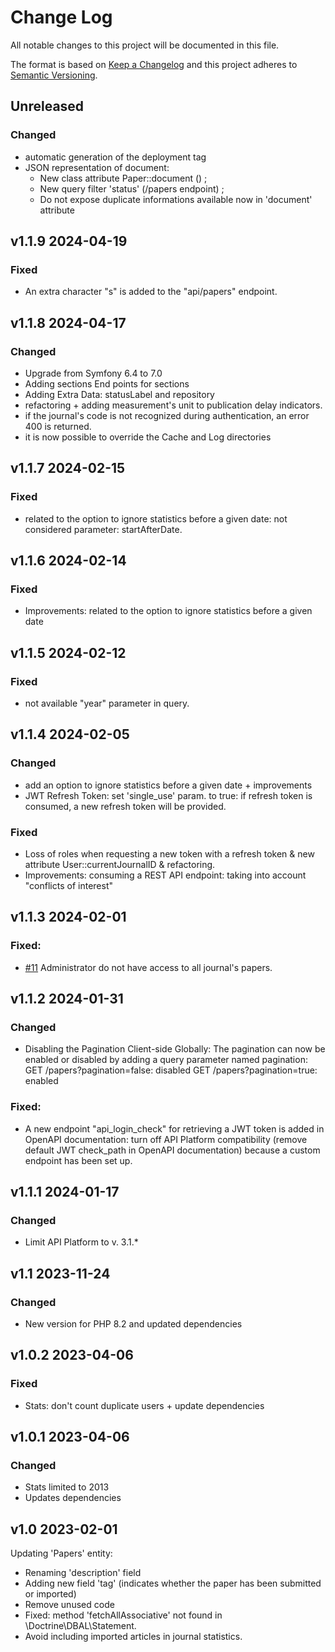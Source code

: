 # Change Log

All notable changes to this project will be documented in this file.

The format is based on [Keep a Changelog](https://keepachangelog.com/en/1.0.0/)
and this project adheres to [Semantic Versioning](https://semver.org/spec/v2.0.0.html).

<!-- 
## Unreleased
### Fixed
### Added
### Changed
### Deprecated
### Removed
### Security
-->
## Unreleased
### Changed
- automatic generation of the deployment tag
- JSON representation of document: 
  - New class attribute Paper::document () ;
  - New query filter 'status' (/papers endpoint) ;
  - Do not expose duplicate informations available now in 'document' attribute

## v1.1.9 2024-04-19
### Fixed
- An extra character "s" is added to the "api/papers" endpoint.

## v1.1.8 2024-04-17
### Changed
- Upgrade from Symfony 6.4 to 7.0
- Adding sections End points for sections
- Adding Extra Data: statusLabel and repository
- refactoring + adding measurement's unit to publication delay indicators.
- if the journal's code is not recognized during authentication, an error 400 is returned.
- it is now possible to override the Cache and Log directories

## v1.1.7 2024-02-15
### Fixed
- related to the option to ignore statistics before a given date: not considered parameter: startAfterDate.

## v1.1.6 2024-02-14
### Fixed
- Improvements: related to the option to ignore statistics before a given date

## v1.1.5 2024-02-12
### Fixed
- not available "year" parameter in query.

## v1.1.4 2024-02-05
### Changed
- add an option to ignore statistics before a given date + improvements
- JWT Refresh Token: set 'single_use' param. to true: if refresh token is consumed, a new refresh token will be provided.

### Fixed
- Loss of roles when requesting a new token with a refresh token & new attribute User::currentJournalID & refactoring.
- Improvements: consuming a REST API endpoint: taking into account "conflicts of interest"
 
## v1.1.3 2024-02-01
### Fixed:
- [#11](https://github.com/CCSDForge/episciences-api/issues/11) Administrator do not have access to all journal's papers.

## v1.1.2 2024-01-31
### Changed 
- Disabling the Pagination Client-side Globally:
  The pagination can now be enabled or disabled by adding a query parameter named pagination:
  GET /papers?pagination=false: disabled
  GET /papers?pagination=true: enabled
### Fixed:
- A new endpoint "api_login_check" for retrieving a JWT token is added in OpenAPI documentation:
  turn off API Platform compatibility (remove default JWT check_path in OpenAPI documentation) because a custom endpoint has been set up.

## v1.1.1 2024-01-17
### Changed
- Limit API Platform to v. 3.1.* 

## v1.1 2023-11-24
### Changed
- New version for PHP 8.2 and updated dependencies

## v1.0.2 2023-04-06
### Fixed
- Stats: don't count duplicate users + update dependencies

## v1.0.1 2023-04-06
### Changed
- Stats limited to 2013
- Updates dependencies

## v1.0 2023-02-01
Updating 'Papers' entity:
- Renaming 'description' field
- Adding new field 'tag' (indicates whether the paper has been submitted or imported)
- Remove unused code
- Fixed: method 'fetchAllAssociative' not found in \Doctrine\DBAL\Statement.
- Avoid including imported articles in journal statistics.